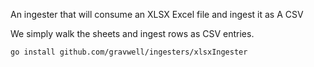 An ingester that will consume an XLSX Excel file and ingest it as A CSV

We simply walk the sheets and ingest rows as CSV entries.

`go install github.com/gravwell/ingesters/xlsxIngester`
